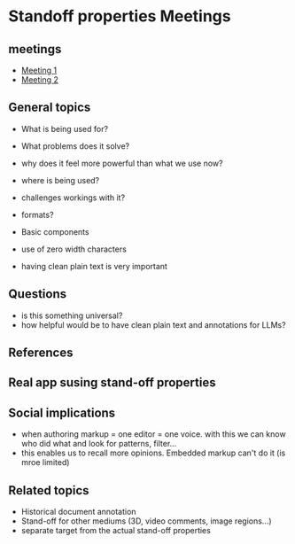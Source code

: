 # Standoff properties Meetings

## meetings

- [Meeting 1](./2023-03-30.md)
- [Meeting 2](./2023-04-06.md)

## General topics

- What is being used for?
- What problems does it solve?
- why does it feel more powerful than what we use now?

- where is being used?
- challenges workings with it?
- formats?
- Basic components
- use of zero width characters
- having clean plain text is very important

## Questions

- is this something universal?
- how helpful would be to have clean plain text and annotations for LLMs?

## References

## Real app susing stand-off properties

## Social implications

- when authoring markup = one editor = one voice. with this we can know who did what and look for patterns, filter...
- this enables us to recall more opinions. Embedded markup can't do it (is mroe limited)

## Related topics

- Historical document annotation
- Stand-off for other mediums (3D, video comments, image regions...)
- separate target from the actual stand-off properties
